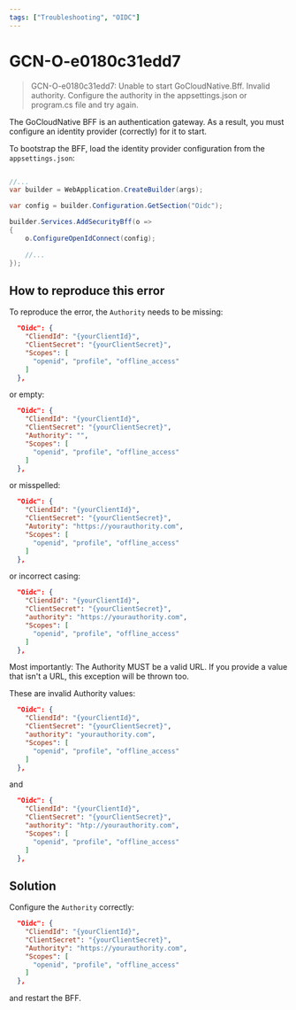 ```yaml
---
tags: ["Troubleshooting", "OIDC"]
---
```


# GCN-O-e0180c31edd7

> GCN-O-e0180c31edd7: Unable to start GoCloudNative.Bff. Invalid authority. Configure the authority in the appsettings.json or program.cs file and try again.

The GoCloudNative BFF is an authentication gateway. As a result, you must configure an identity provider (correctly) for it to start.

To bootstrap the BFF, load the identity provider configuration from the `appsettings.json`:

```csharp

//...
var builder = WebApplication.CreateBuilder(args);

var config = builder.Configuration.GetSection("Oidc");

builder.Services.AddSecurityBff(o =>
{
    o.ConfigureOpenIdConnect(config);
    
    //...
});
```

## How to reproduce this error

To reproduce the error, the `Authority` needs to be missing:

```json
  "Oidc": {
    "CliendId": "{yourClientId}",
    "ClientSecret": "{yourClientSecret}",
    "Scopes": [
      "openid", "profile", "offline_access"
    ]
  },
```

or empty:

```json
  "Oidc": {
    "CliendId": "{yourClientId}",
    "ClientSecret": "{yourClientSecret}",
    "Authority": "",
    "Scopes": [
      "openid", "profile", "offline_access"
    ]
  },
```

or misspelled:

```json
  "Oidc": {
    "CliendId": "{yourClientId}",
    "ClientSecret": "{yourClientSecret}",
    "Autority": "https://yourauthority.com",
    "Scopes": [
      "openid", "profile", "offline_access"
    ]
  },
```

or incorrect casing:

```json
  "Oidc": {
    "CliendId": "{yourClientId}",
    "ClientSecret": "{yourClientSecret}",
    "authority": "https://yourauthority.com",
    "Scopes": [
      "openid", "profile", "offline_access"
    ]
  },
```

Most importantly: The Authority MUST be a valid URL. If you provide a value that isn't a URL, this exception will be thrown too.

These are invalid Authority values:

```json
  "Oidc": {
    "CliendId": "{yourClientId}",
    "ClientSecret": "{yourClientSecret}",
    "authority": "yourauthority.com",
    "Scopes": [
      "openid", "profile", "offline_access"
    ]
  },
```

and

```json
  "Oidc": {
    "CliendId": "{yourClientId}",
    "ClientSecret": "{yourClientSecret}",
    "authority": "htp://yourauthority.com",
    "Scopes": [
      "openid", "profile", "offline_access"
    ]
  },
```

## Solution
Configure the `Authority` correctly:

```json
  "Oidc": {
    "CliendId": "{yourClientId}",
    "ClientSecret": "{yourClientSecret}",
    "Authority": "https://yourauthority.com",
    "Scopes": [
      "openid", "profile", "offline_access"
    ]
  },
```

and restart the BFF.